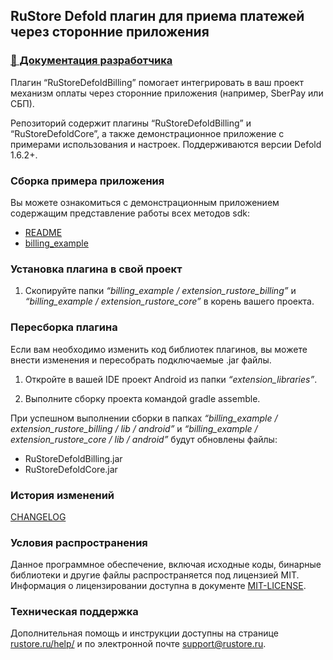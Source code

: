 ## RuStore Defold плагин для приема платежей через сторонние приложения

### [🔗 Документация разработчика][10]

Плагин “RuStoreDefoldBilling” помогает интегрировать в ваш проект механизм оплаты через сторонние приложения (например, SberPay или СБП).

Репозиторий содержит плагины “RuStoreDefoldBilling” и “RuStoreDefoldCore”, а также демонстрационное приложение с примерами использования и настроек. Поддерживаются версии Defold 1.6.2+.


### Сборка примера приложения

Вы можете ознакомиться с демонстрационным приложением содержащим представление работы всех методов sdk:
- [README](billing_example/README.md)
- [billing_example](https://gitflic.ru/project/rustore/rustore-defold-billing/file?file=billing_example)


### Установка плагина в свой проект

1. Скопируйте папки _“billing_example / extension_rustore_billing”_ и _“billing_example / extension_rustore_core”_ в корень вашего проекта.


### Пересборка плагина

Если вам необходимо изменить код библиотек плагинов, вы можете внести изменения и пересобрать подключаемые .jar файлы.

1. Откройте в вашей IDE проект Android из папки _“extension_libraries”_.

2. Выполните сборку проекта командой gradle assemble.

При успешном выполнении сборки в папках _“billing_example / extension_rustore_billing / lib / android”_ и _“billing_example / extension_rustore_core / lib / android”_ будут обновлены файлы:
- RuStoreDefoldBilling.jar
- RuStoreDefoldCore.jar


### История изменений

[CHANGELOG](CHANGELOG.md)


### Условия распространения

Данное программное обеспечение, включая исходные коды, бинарные библиотеки и другие файлы распространяется под лицензией MIT. Информация о лицензировании доступна в документе [MIT-LICENSE](MIT-LICENSE.txt).


### Техническая поддержка

Дополнительная помощь и инструкции доступны на странице [rustore.ru/help/](https://www.rustore.ru/help/) и по электронной почте [support@rustore.ru](mailto:support@rustore.ru).

[10]: https://www.rustore.ru/help/sdk/payments/defold/6-1-0
